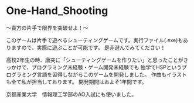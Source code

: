 # One-Hand_Shooting
〜貴方の片手で限界を突破せよ！〜

このゲームは片手で遊べるシューティングゲームです。実行ファイル(.exe)もありますので、実際に遊ぶことが可能です。
是非遊んでみてください！

高校2年生の時、唐突に「シューティングゲームを作りたい」と思ったことがきっかけで、プログラミング未経験・ゲーム開発未経験でも
独学でHSPというプログラミング言語を習得しながらこのゲームを開発しました。
作曲もイラストも全て私が担当しております。
開発期間はおよそ1年間です。

京都産業大学　情報理工学部のAO入試にも使いました。
